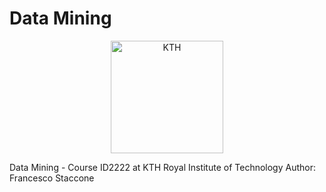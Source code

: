 # Data Mining
<p align="center">
    <img src="http://www.parmaco.se/wp-content/uploads/sites/4/2017/09/KTH-logo.png" width="180" alt="KTH"/>
</p>

Data Mining - Course ID2222 at KTH Royal Institute of Technology
Author: Francesco Staccone
